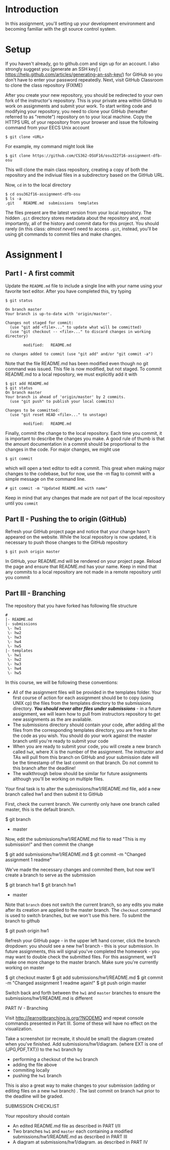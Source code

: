# Introduction

In this assignment, you'll setting up your development environment and becoming familiar with the git source control system.   

# Setup

If you haven't already, go to github.com and sign up for an account.  I also strongly suggest you [generate an SSH key] ( https://help.github.com/articles/generating-an-ssh-key/) for GitHub so you don't have to enter your password repeatedly.   Next, visit GitHub Classroom to clone the class repository (FIXME) 

After you create your new repository, you should be redirected to your own fork of the instructor's repository.  This is your private area within GitHub to work on assignments and submit your work.  To start writing code and modifying your repository, you need to clone your GitHub (hereafter referred to as "remote") repository on to your local machine.  Copy the HTTPS URL of your repository from your browser and issue the following command from your EECS Unix account

`$ git clone <URL>`

For example, my command might look like

`$ git clone https://github.com/CS362-OSUF16/osu322f16-assignment-dfb-osu`

This will clone the main class repository, creating a copy of both the repository and the indiviual files in a subdirectory based on the GitHub URL. 

Now, `cd` in to the local directory

```
$ cd osu362f16-assignment-dfb-osu
$ ls -a
.git    README.md  submissions  templates
```

The files present are the latest version from your local repository. The hidden `.git` directory stores metadata about the repository and, most importantly, all of the history and commit data for this project.  You should rarely (in this class: *almost never*) need to access `.git`, instead, you'll be using git commands to commit files and make changes.

# Assignment I

## Part I - A first commit

Update the `README.md` file to include a single line with your name using your favorite text editor.  After you have completed this, try typing 


```
$ git status

On branch master
Your branch is up-to-date with 'origin/master'.

Changes not staged for commit:
  (use "git add <file>..." to update what will be committed)
  (use "git checkout -- <file>..." to discard changes in working directory)

        modified:   README.md

no changes added to commit (use "git add" and/or "git commit -a")
```

Note that the file README.md has been modified even though no git command was issued. This file is now modified, but not staged. To commit README.md to a local repository, we must explicitly add it with 

```
$ git add README.md
$ git status
On branch master
Your branch is ahead of 'origin/master' by 2 commits.
  (use "git push" to publish your local commits)

Changes to be committed:
  (use "git reset HEAD <file>..." to unstage)

        modified:   README.md
```

Finally, commit the change to the local repository. Each time you commit, it is important to describe the changes you make.  A good rule of thumb is that the amount documentation in a commit should be proportional to the changes in the code.  For major changes, we might use

```
$ git commit 
```

which will open a text editor to edit a commit. This great when making major changes to the codebase, but for now, use the -m flag to commit with a simple message on the command line.

```
# git commit -m "Updated README.md with name"
```

Keep in mind that any changes that made are not part of the local repository until you `commit` 


## Part II - Pushing the to origin (GitHub)

Refresh your GitHub project page and notice that your change hasn't appeared on the website.  While the local repository is now updated, it is necessary to push those changes to the GitHub repository

```
$ git push origin master
```

In GitHub, your README.md will be rendered on your project page. Reload the page and ensure that README.md has your name. Keep in mind that any commits to a local repository are not made in a remote repository until you commit 


## Part III - Branching

The repository that you have forked has following file structure

```
#
|- README.md
|- submissions
 \- hw1
 \- hw2
 \- hw3
 \- hw4
 \- hw5
|- templates
 \- hw1
 \- hw2
 \- hw3
 \- hw4
 \- hw5
 ```

In this course, we will be following these conventions:

- All of the assignment files will be provided in the templates folder.  Your first course of action for each assignment should be to copy (using UNIX cp) the files from the templates directory to the submissions directory.  ***You should never alter files under submissions*** - in a future assignment, we will learn how to pull from instructors repository to get new assignments as the are available.
- The submissions directory should contain your code, after adding all the files from the corresponding templates directory, you are free to alter the code as you wish. You should do your work against the master branch until you're ready to submit your code
- When you are ready to submit your code, you will create a new branch called `hwX`, where X is the number of the assignment.  The instructor and TAs will pull from this branch on GitHub and your submission date will be the timestamp of the last commit on that branch. Do not commit to this branch after the deadline!
- The walkthrough below should be similar for future assignments although you'll be working on multiple files.


Your final task is to alter the submissions/hw1/README.md file, add a new branch called hw1 and then submit it to GitHub

First, check the current branch. We currently only have one branch called master, this is the default branch.

$ git branch
* master

Now, edit the  submissions/hw1/README.md file to read "This is my submission!" and then commit the change

$ git add submissions/hw1/README.md 
$ git commit -m "Changed assignment 1 readme"

We've made the necessary changes and commited them, but now we'll create a branch to serve as the submission

$ git branch hw1
$ git branch
  hw1
* master

Note that `branch` does not switch the current branch, so any edits you make after its creation are applied to the master branch.  The `checkout` command is used to switch branches, but we won't use this here.  To submit the branch to github

$ git push origin hw1

Refresh your GitHub page - in the upper left hand corner, click the branch dropdown: you should see a new hw1 branch - this is your submission. In future assignments, this will signal you've completed the homework - you may want to double check the submitted files.  For this assignment, we'll make one more change to the master branch. Make sure you're currently working on master 

$ git checkout master
$ git add submissions/hw1/README.md
$ git commit -m "Changed assignment 1 readme again!"
$ git push origin master

Switch back and forth between the `hw1` and `master` branches to ensure the submissions/hw1/README.md is different

PART IV - Branching 

Visit http://learngitbranching.js.org/?NODEMO and repeat console commands presented in Part III.   Some of these will have no effect on the visualization.

Take a screenshot (or recreate, it should be small) the diagram created when you've finished. Add submissions/hw1/diagram.<EXT> (where EXT is one of {JPG,PDF,TXT}) to the `hw1` branch by

 - performing a checkout of the `hw1` branch
 - adding the file above
 - commiting locally
 - pushing the `hw1` branch

This is also a great way to make changes to your submission (adding or editing files on a new `hwX` branch) .  The last commit on branch `hwX` prior to the deadline will be graded.

SUBMISSION CHECKLIST

Your repository should contain

- An edited README.md file as described in PART I/II
- Two branches `hw1` and `master` each containing a modified submissions/hw1/README.md as described in PART III
- A diagram at submissions/hw1/diagram.<EXT> as described in PART IV






